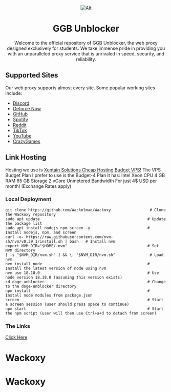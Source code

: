 <div align='center'>
  
![Alt](static/assets/img/doge.jpg)
# GGB  Unblocker
Welcome to the official repository of GGB Unblocker, the web proxy designed exclusively for students. We take immense pride in providing you with an unparalleled proxy service that is unrivaled in speed, security, and reliability.
</div>

## Supported Sites
Our web proxy supports almost every site. Some popular working sites include:
- [Discord](https://discord.com)
- [Geforce Now](https://play.geforcenow.com)
- [GitHub](https://github.com)
- [Spotify](https://spotify.com)
- [Reddit](https://reddit.com)
- [TikTok](https://tiktok.com)
- [YouTube](https://youtube.com)
- [CrazyGames](https://crazygames.com)

## Link Hosting
Hosting we use is [Xentain Solutions Cheap Hosting Budget VPS!](https://billing.xentainsolutions.com/aff.php?aff=22)
The VPS Budget Plan I prefer to use is the Budget-4 Plan
It has:
Intel Xeon CPU
4 GB RAM
65 GB Storage
2 vCore
Unmetered Bandwidth
For just 4$ USD per month!
(Exchange Rates apply)
### Local Deployment
```
git clone https://github.com/Wackolmao/Wackoxy                 # Clone the Wackoxy repository
sudo apt update                                               # Update the package list
sudo apt install nodejs npm screen -y                         # Install nodejs, npm, and screen
curl -o- https://raw.githubusercontent.com/nvm-sh/nvm/v0.39.1/install.sh | bash   # Install nvm
export NVM_DIR="$HOME/.nvm"                                   # Set NVM directory
[ -s "$NVM_DIR/nvm.sh" ] && \. "$NVM_DIR/nvm.sh"               # Load nvm
nvm install node                                              # Install the latest version of node using nvm
nvm use 18.18.0                                               # Use node version 18.18.0 (assuming this version exists)
cd doge-unblocker                                             # Change to the doge-unblocker directory
npm install                                                   # Install node modules from package.json
screen                                                        # Start a screen session (user should press space to continue)
npm start                                                     # Start the npm script (user will then use Ctrl+a+d to detach from screen)
```
### The Links
[Click Here](https://proxy.theggbofficial.org)
# Wackoxy
# Wackoxy
